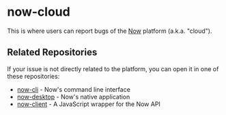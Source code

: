 # now-cloud

This is where users can report bugs of the [Now](https://zeit.co/now) platform (a.k.a. "cloud").

## Related Repositories

If your issue is not directly related to the platform, you can open it in one of these repositories:

- [now-cli](https://github.com/zeit/now-cli) - Now's command line interface
- [now-desktop](https://github.com/zeit/now-desktop) - Now's native application
- [now-client](https://github.com/zeit/now-client) - A JavaScript wrapper for the Now API

